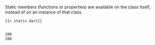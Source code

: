 <!--
title: Static
-->

Static members (functions or properties) are available on
the class itself, instead of on an instance of that class.

<pre>
<code class="hljs dart">{{> static.dart}}
</code>
</pre>

```bash
100
200
```
